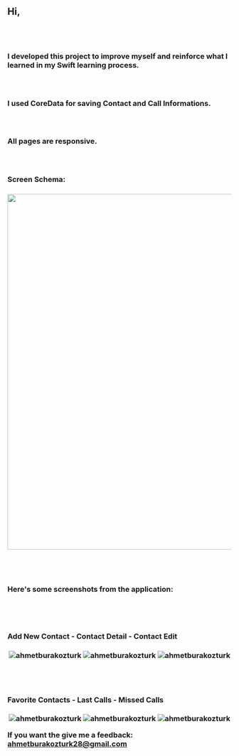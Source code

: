  
<h2>Hi,<h2/>
<br/>
<h3>I developed this project to improve myself and reinforce what I learned in my Swift learning process.<h3/>
<br/>
<h3>I used CoreData for saving Contact and Call Informations.<h3/>
<br/>
<h3>All pages are responsive.<h3/>
<br/>
<h3>Screen Schema:<h3/>
<p align="center"> <img src="https://github.com/ahmetburakozturk/iPhone_ContactApp-Swift-CoreData/assets/79537376/b890623a-105f-4e1e-887e-f6242290963f" width="700" height="800"/> </p>
<br/>
<br/>
<h3>Here's some screenshots from the application:<h3/>

<br/>
<br/>
<h3>Add New Contact - Contact Detail - Contact Edit<h3/>
<p align="center"> <img src="https://github.com/ahmetburakozturk/iPhone_ContactApp-Swift-CoreData/assets/79537376/8b910ccc-9048-4433-b248-38a04ed7a2f4" alt="ahmetburakozturk" />
<img src="https://github.com/ahmetburakozturk/iPhone_ContactApp-Swift-CoreData/assets/79537376/456bb742-09ec-4d6c-901e-5a968811cc4d" alt="ahmetburakozturk" /> 
<img src="https://github.com/ahmetburakozturk/iPhone_ContactApp-Swift-CoreData/assets/79537376/3f53ce27-5f17-4135-92b5-a364a218d88d" alt="ahmetburakozturk" /></p>

<br/>
<br/>
<h3>Favorite Contacts - Last Calls - Missed Calls<h3/>
<p align="center"> <img src="https://github.com/ahmetburakozturk/iPhone_ContactApp-Swift-CoreData/assets/79537376/5e2e02b2-bcb5-4579-9aee-6a1a08321349" alt="ahmetburakozturk" /> 
<img src="https://github.com/ahmetburakozturk/iPhone_ContactApp-Swift-CoreData/assets/79537376/2f044a36-4458-43fb-b0c3-e9dfefbe600e" alt="ahmetburakozturk" /> 
<img src="https://github.com/ahmetburakozturk/iPhone_ContactApp-Swift-CoreData/assets/79537376/57aab791-d11d-4c22-899f-8694091e3ecc" alt="ahmetburakozturk" /> </p>

 <p>If you want the give me a feedback: <a href="mailto:ahmetburakozturk28@gmail.com">ahmetburakozturk28@gmail.com</a></p>
